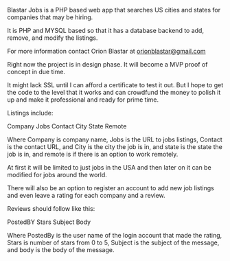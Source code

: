 Blastar Jobs is a PHP based web app that searches US cities and states for companies that may be hiring.

It is PHP and MYSQL based so that it has a database backend to add, remove, and modify the listings.

For more information contact Orion Blastar at orionblastar@gmail.com

Right now the project is in design phase. It will become a MVP proof of concept in due time.

It might lack SSL until I can afford a certificate to test it out. But I hope to get the code to the level that it works and can crowdfund the money to polish it up and make it professional and ready for prime time.

Listings include:

Company Jobs Contact City State Remote

Where Company is company name, Jobs is the URL to jobs listings, Contact is the contact URL, and City is the city the job is in, and state is the state the job is in, and remote is if there is an option to work remotely.

At first it will be limited to just jobs in the USA and then later on it can be modified for jobs around the world.

There will also be an option to register an account to add new job listings and even leave a rating for each company and a review.

Reviews should follow like this:

PostedBY Stars Subject Body

Where PostedBy is the user name of the login account that made the rating, Stars is number of stars from 0 to 5, Subject is the subject of the message, and body is the body of the message.